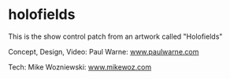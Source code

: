 holofields
==========

This is the show control patch from an artwork called "Holofields"

Concept, Design, Video:
Paul Warne: www.paulwarne.com

Tech:
Mike Wozniewski: www.mikewoz.com

